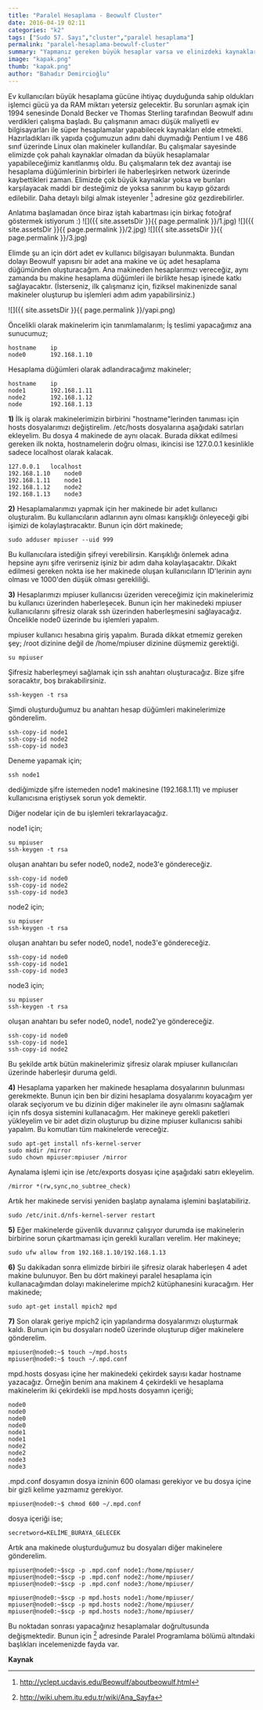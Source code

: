 ```yaml
---
title: "Paralel Hesaplama - Beowulf Cluster"
date: 2016-04-19 02:11
categories: "k2"
tags: ["Sudo 57. Sayı","cluster","paralel hesaplama"]
permalink: "paralel-hesaplama-beowulf-cluster"
summary: "Yapmanız gereken büyük hesaplar varsa ve elinizdeki kaynaklar buna yeterli gelmiyorsa Beowulf Cluster yapısı tam da aradığınız şeydir. Başlangıç olarak, ihtiyacınızı karşılamak için bu kaynak size yetecektir."
image: "kapak.png"
thumb: "kapak.png"
author: "Bahadır Demircioğlu"
---
```


Ev kullanıcıları büyük hesaplama gücüne ihtiyaç duyduğunda sahip oldukları işlemci gücü ya da RAM miktarı yetersiz gelecektir. Bu sorunları aşmak için 1994 senesinde Donald Becker ve Thomas Sterling tarafından Beowulf adını verdikleri çalışma başladı. Bu çalışmanın amacı düşük maliyetli ev bilgisayarları ile süper hesaplamalar yapabilecek kaynakları elde etmekti. Hazırladıkları ilk yapıda çoğumuzun adını dahi duymadığı Pentium I ve 486 sınıf üzerinde Linux olan makineler kullandılar. Bu çalışmalar sayesinde elimizde çok pahalı kaynaklar olmadan da büyük hesaplamalar yapabileceğimiz kanıtlanmış oldu. Bu çalışmaların tek dez avantajı ise hesaplama düğümlerinin birbirleri ile haberleşirken network üzerinde kaybettikleri zaman. Elimizde çok büyük kaynaklar yoksa ve bunları karşılayacak maddi bir desteğimiz de yoksa sanırım bu kayıp gözardı edilebilir. Daha detaylı bilgi almak isteyenler [^1] adresine göz gezdirebilirler.

Anlatıma başlamadan önce biraz iştah kabartması için birkaç fotoğraf göstermek istiyorum :)
![]({{ site.assetsDir }}{{ page.permalink }}/1.jpg)
![]({{ site.assetsDir }}{{ page.permalink }}/2.jpg)
![]({{ site.assetsDir }}{{ page.permalink }}/3.jpg)

Elimde şu an için dört adet ev kullanıcı bilgisayarı bulunmakta. Bundan dolayı Beowulf yapısını bir adet
ana makine ve üç adet hesaplama düğümünden oluşturacağım. Ana makineden hesaplarımızı vereceğiz, aynı zamanda bu makine hesaplama düğümleri ile birlikte hesap işinede katkı sağlayacaktır. (İsterseniz, ilk çalışmanız için, fiziksel makinenizde sanal makineler oluşturup bu işlemleri adım adım yapabilirsiniz.)

![]({{ site.assetsDir }}{{ page.permalink }}/yapi.png)


Öncelikli olarak makinelerim için tanımlamalarım;
İş teslimi yapacağımız ana sunucumuz;

```
hostname	ip
node0		192.168.1.10
```

Hesaplama düğümleri olarak adlandıracağımz makineler;

```
hostname	ip
node1		192.168.1.11
node2		192.168.1.12
node		192.168.1.13
```

**1)** İlk iş olarak makinelerimizin birbirini "hostname"lerinden tanıması için hosts dosyalarımızı değiştirelim.
/etc/hosts dosyalarına aşağıdaki satırları ekleyelim. Bu dosya 4 makinede de aynı olacak. Burada dikkat edilmesi gereken ilk nokta, hostnamelerin doğru olması, ikincisi ise 127.0.0.1 kesinlikle sadece localhost olarak kalacak.

```
127.0.0.1	localhost
192.168.1.10	node0
192.168.1.11	node1
192.168.1.12	node2
192.168.1.13	node3
```

**2)** Hesaplamalarımızı yapmak için her makinede bir adet kullanıcı oluşturalım. Bu kullanıcıların adlarının
aynı olması karışıklığı önleyeceği gibi işimizi de kolaylaştıracaktır. Bunun için dört makinede;

```
sudo adduser mpiuser --uid 999
```

Bu kullanıcılara istediğin şifreyi verebilirsin. Karışıklığı önlemek adına hepsine aynı şifre verirseniz işiniz bir adım daha kolaylaşacaktır. Dikakt edilmesi gereken nokta ise her makinede oluşan kullanıcıların ID'lerinin aynı olması ve 1000'den düşük olması gerekliliği.

**3)** Hesaplarımızı mpiuser kullanıcısı üzeriden vereceğimiz için makinelerimiz bu kullanıcı üzerinden haberleşecek. Bunun için her makinedeki mpiuser kullanıcılarını şifresiz olarak ssh üzerinden haberleşmesini sağlayacağız. Öncelikle node0 üzerinde bu işlemleri yapalım.

mpiuser kullanıcı hesabına giriş yapalım. Burada dikkat etmemiz gereken şey; /root dizinine değil de /home/mpiuser dizinine düşmemiz gerektiği.

```
su mpiuser
```

Şifresiz haberleşmeyi sağlamak için ssh anahtarı oluşturacağız. Bize şifre soracaktır, boş bırakabilirsiniz.

```
ssh-keygen -t rsa
```

Şimdi oluşturduğumuz bu anahtarı hesap düğümleri makinelerimize gönderelim.

```
ssh-copy-id node1
ssh-copy-id node2
ssh-copy-id node3
```

Deneme yapamak için;

```
ssh node1
```

dediğimizde şifre istemeden node1 makinesine (192.168.1.11) ve mpiuser kullanıcısına eriştiysek sorun yok demektir.

Diğer nodelar için de bu işlemleri tekrarlayacağız.

node1 için;

```
su mpiuser
ssh-keygen -t rsa
```

oluşan anahtarı bu sefer node0, node2, node3'e göndereceğiz.

```
ssh-copy-id node0
ssh-copy-id node2
ssh-copy-id node3
```

node2 için;

```
su mpiuser
ssh-keygen -t rsa
```

oluşan anahtarı bu sefer node0, node1, node3'e göndereceğiz.

```
ssh-copy-id node0
ssh-copy-id node1
ssh-copy-id node3
```

node3 için;

```
su mpiuser
ssh-keygen -t rsa
```

oluşan anahtarı bu sefer node0, node1, node2'ye göndereceğiz.

```
ssh-copy-id node0
ssh-copy-id node1
ssh-copy-id node2
```  

Bu şekilde artık bütün makinelerimiz şifresiz olarak mpiuser kullanıcıları üzerinde haberleşir duruma geldi.


**4)** Hesaplama yaparken her makinede hesaplama dosyalarının bulunması gerekmekte. Bunun için ben bir dizini hesaplama dosyalarımı koyacağım yer olarak seçiyorum ve bu dizinin diğer makineler ile aynı olmasını sağlamak için nfs dosya sistemini kullanacağım. Her makineye gerekli paketleri yükleyelim ve bir adet dizin oluşturup bu dizine mpiuser kullanıcısı sahibi yapalım. Bu komutları tüm makinelerde vereceğiz.

```
sudo apt-get install nfs-kernel-server
sudo mkdir /mirror
sudo chown mpiuser:mpiuser /mirror
```

Aynalama işlemi için ise /etc/exports dosyası içine aşağıdaki satırı ekleyelim.

```
/mirror *(rw,sync,no_subtree_check)
```

Artık her makinede servisi yeniden başlatıp aynalama işlemini başlatabiliriz.

```
sudo /etc/init.d/nfs-kernel-server restart
```

**5)** Eğer makinelerde güvenlik duvarınız çalışıyor durumda ise makinelerin birbirine sorun çıkartmaması için
gerekli kuralları verelim. Her makineye;

```
sudo ufw allow from 192.168.1.10/192.168.1.13
```

**6)** Şu dakikadan sonra elimizde birbiri ile şifresiz olarak haberleşen 4 adet makine bulunuyor. Ben bu dört
makineyi paralel hesaplama için kullanacağımdan dolayı makinelerime mpich2 kütüphanesini kuracağım. Her makinede;

```
sudo apt-get install mpich2 mpd
```

**7)** Son olarak geriye mpich2 için yapılandırma dosyalarımızı oluşturmak kaldı. Bunun için bu dosyaları node0 üzerinde oluşturup diğer makinelere gönderelim.

```
mpiuser@node0:~$ touch ~/mpd.hosts
mpiuser@node0:~$ touch ~/.mpd.conf
```

mpd.hosts dosyası içine her makinedeki çekirdek sayısı kadar hostname yazacağız. Örneğin benim ana makinem 4 çekirdekli ve hesaplama makinelerim iki çekirdekli ise mpd.hosts dosyamın içeriği;

```
node0
node0
node0
node0
node1
node1
node2
node2
node3
node3
```

.mpd.conf dosyamın dosya izninin 600 olaması gerekiyor ve bu dosya içine bir gizli kelime yazmamız gerekiyor.

```
mpiuser@node0:~$ chmod 600 ~/.mpd.conf
```  

dosya içeriği ise;

```
secretword=KELİME_BURAYA_GELECEK
```

Artık ana makinede oluşturduğumuz bu dosyaları diğer makinelere gönderelim.

```
mpiuser@node0:~$scp -p .mpd.conf node1:/home/mpiuser/
mpiuser@node0:~$scp -p .mpd.conf node2:/home/mpiuser/
mpiuser@node0:~$scp -p .mpd.conf node3:/home/mpiuser/
```

```  
mpiuser@node0:~$scp -p mpd.hosts node1:/home/mpiuser/
mpiuser@node0:~$scp -p mpd.hosts node2:/home/mpiuser/
mpiuser@node0:~$scp -p mpd.hosts node3:/home/mpiuser/
```

Bu noktadan sonrası yapacağınız hesaplamalar doğrultusunda değişmektedir. Bunun için [^2] adresinde Paralel Programlama bölümü altındaki başlıkları incelemenizde fayda var.

**Kaynak**
[^1]: <http://yclept.ucdavis.edu/Beowulf/aboutbeowulf.html>
[^2]: <http://wiki.uhem.itu.edu.tr/wiki/Ana_Sayfa>
